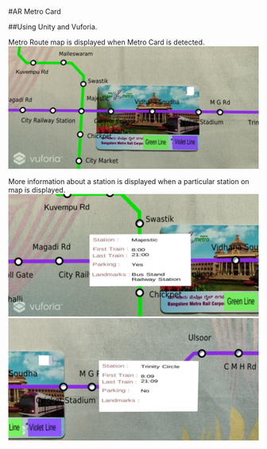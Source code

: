 #AR Metro Card

##Using Unity and Vuforia.



Metro Route map is displayed when Metro Card is detected.
![Metro Map](https://github.com/ArnavGohil/AR-Metro-Card/blob/master/Screenshot_20190731-214425.jpg)



More information about a station is displayed when a particular station on map is displayed.
![](https://github.com/ArnavGohil/AR-Metro-Card/blob/master/Screenshot_20190731-214519.jpg)
![](https://github.com/ArnavGohil/AR-Metro-Card/blob/master/Screenshot_20190731-214452.jpg)
